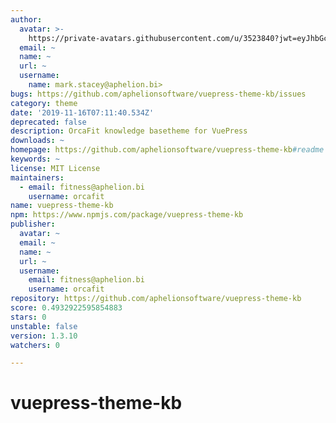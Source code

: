 ```yaml
---
author:
  avatar: >-
    https://private-avatars.githubusercontent.com/u/3523840?jwt=eyJhbGciOiJIUzI1NiIsInR5cCI6IkpXVCJ9.eyJpc3MiOiJnaXRodWIuY29tIiwiYXVkIjoicmF3LmdpdGh1YnVzZXJjb250ZW50LmNvbSIsImtleSI6ImtleTEiLCJleHAiOjE3MzQ2NzMyMDAsIm5iZiI6MTczNDY3MjAwMCwicGF0aCI6Ii91LzM1MjM4NDAifQ.Om8FHeyt6qgsK0MZRwFRZh1aGrk_HlRcyhQciiqSvq0&v=4
  email: ~
  name: ~
  url: ~
  username:
    name: mark.stacey@aphelion.bi>
bugs: https://github.com/aphelionsoftware/vuepress-theme-kb/issues
category: theme
date: '2019-11-16T07:11:40.534Z'
deprecated: false
description: OrcaFit knowledge basetheme for VuePress
downloads: ~
homepage: https://github.com/aphelionsoftware/vuepress-theme-kb#readme
keywords: ~
license: MIT License
maintainers:
  - email: fitness@aphelion.bi
    username: orcafit
name: vuepress-theme-kb
npm: https://www.npmjs.com/package/vuepress-theme-kb
publisher:
  avatar: ~
  email: ~
  name: ~
  url: ~
  username:
    email: fitness@aphelion.bi
    username: orcafit
repository: https://github.com/aphelionsoftware/vuepress-theme-kb
score: 0.4932922595854883
stars: 0
unstable: false
version: 1.3.10
watchers: 0

---
```


# vuepress-theme-kb
 
